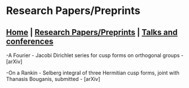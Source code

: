 # Research Papers/Preprints

[Home](./index.md) | [Research Papers/Preprints](./Papers.md) | [Talks and conferences](./Talks.md)
---

-A Fourier - Jacobi Dirichlet series for cusp forms on orthogonal groups - [arXiv]

-On a Rankin - Selberg integral of three Hermitian cusp forms, joint with Thanasis Bouganis, submitted - [arXiv]
